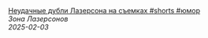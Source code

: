 <!--2025-02-03 09:01:00-->
<div class="yb">
  <a class="nodecor" href="/posts.html?eda/neudachnye_dubli_lazersona_na_semkah_shorts_jumor">
    <img class="preview" data-videoid="ouvtTUKw0_M" src="https://i4.ytimg.com/vi/ouvtTUKw0_M/hqdefault.jpg" align="middle" alt="">
  </a>
  <div class="inlbl text">
    <a class="nodecor" href="/posts.html?eda/neudachnye_dubli_lazersona_na_semkah_shorts_jumor">Неудачные дубли Лазерсона на съемках #shorts  #юмор</a><br>
    <i class="smaller2">Зона Лазерсoнов</i><br>
    <i class="smaller3">2025-02-03</i>
  </div>
</div>
